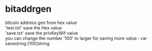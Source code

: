 # bitaddrgen
 bitcoin address gen from hex value  
 'test.txt' save the Hex value  
 'save.txt' save the privKeyWif value  
 you can change the number '100' to larger for saving more value :	var savestring [100]string  
